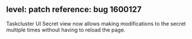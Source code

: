 level: patch
reference: bug 1600127
---
Taskcluster UI Secret view now allows making modifications to the secret multiple times without having to reload the page. 
